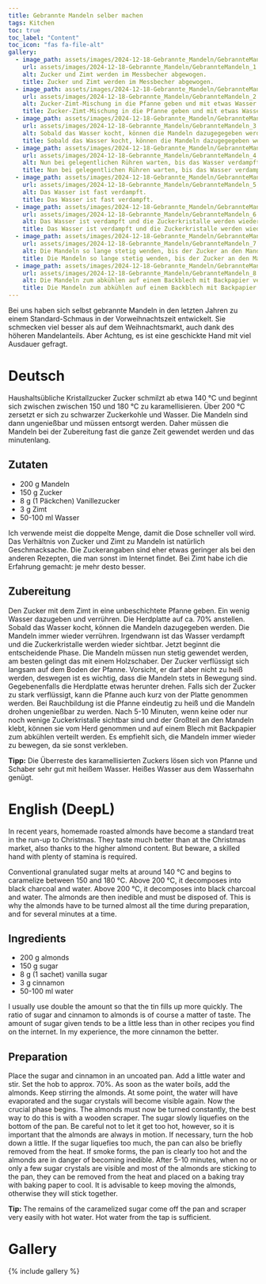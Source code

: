 ```yaml
---
title: Gebrannte Mandeln selber machen
tags: Kitchen
toc: true
toc_label: "Content"
toc_icon: "fas fa-file-alt"
gallery:
  - image_path: assets/images/2024-12-18-Gebrannte_Mandeln/GebrannteMandeln_1_th.jpg
    url: assets/images/2024-12-18-Gebrannte_Mandeln/GebrannteMandeln_1.jpg
    alt: Zucker und Zimt werden im Messbecher abgewogen.
    title: Zucker und Zimt werden im Messbecher abgewogen.
  - image_path: assets/images/2024-12-18-Gebrannte_Mandeln/GebrannteMandeln_2_th.jpg
    url: assets/images/2024-12-18-Gebrannte_Mandeln/GebrannteMandeln_2.jpg
    alt: Zucker-Zimt-Mischung in die Pfanne geben und mit etwas Wasser verflüssigen.
    title: Zucker-Zimt-Mischung in die Pfanne geben und mit etwas Wasser verflüssigen.
  - image_path: assets/images/2024-12-18-Gebrannte_Mandeln/GebrannteMandeln_3_th.jpg
    url: assets/images/2024-12-18-Gebrannte_Mandeln/GebrannteMandeln_3.jpg
    alt: Sobald das Wasser kocht, können die Mandeln dazugegegeben werden.
    title: Sobald das Wasser kocht, können die Mandeln dazugegegeben werden.
  - image_path: assets/images/2024-12-18-Gebrannte_Mandeln/GebrannteMandeln_4_th.jpg
    url: assets/images/2024-12-18-Gebrannte_Mandeln/GebrannteMandeln_4.jpg
    alt: Nun bei gelegentlichen Rühren warten, bis das Wasser verdampft ist.
    title: Nun bei gelegentlichen Rühren warten, bis das Wasser verdampft ist.
  - image_path: assets/images/2024-12-18-Gebrannte_Mandeln/GebrannteMandeln_5_th.jpg
    url: assets/images/2024-12-18-Gebrannte_Mandeln/GebrannteMandeln_5.jpg
    alt: Das Wasser ist fast verdampft.
    title: Das Wasser ist fast verdampft.
  - image_path: assets/images/2024-12-18-Gebrannte_Mandeln/GebrannteMandeln_6_th.jpg
    url: assets/images/2024-12-18-Gebrannte_Mandeln/GebrannteMandeln_6.jpg
    alt: Das Wasser ist verdampft und die Zuckerkristalle werden wieder sichtbar. Auf dem Pfannenboden schmilzt der Zucker.
    title: Das Wasser ist verdampft und die Zuckerkristalle werden wieder sichtbar. Auf dem Pfannenboden schmilzt der Zucker.
  - image_path: assets/images/2024-12-18-Gebrannte_Mandeln/GebrannteMandeln_7_th.jpg
    url: assets/images/2024-12-18-Gebrannte_Mandeln/GebrannteMandeln_7.jpg
    alt: Die Mandeln so lange stetig wenden, bis der Zucker an den Mandeln klebt und die Zuckerkristalle verschwunden sind.
    title: Die Mandeln so lange stetig wenden, bis der Zucker an den Mandeln klebt und die Zuckerkristalle verschwunden sind.
  - image_path: assets/images/2024-12-18-Gebrannte_Mandeln/GebrannteMandeln_8_th.jpg
    url: assets/images/2024-12-18-Gebrannte_Mandeln/GebrannteMandeln_8.jpg
    alt: Die Mandeln zum abkühlen auf einem Backblech mit Backpapier verteilen. Fertig!
    title: Die Mandeln zum abkühlen auf einem Backblech mit Backpapier verteilen. Fertig!
---
```


Bei uns haben sich selbst gebrannte Mandeln in den letzten Jahren zu einem Standard-Schmaus in der Vorweihnachtszeit entwickelt. Sie schmecken viel besser als auf dem Weihnachtsmarkt, auch dank des höheren Mandelanteils. Aber Achtung, es ist eine geschickte Hand mit viel Ausdauer gefragt.

# Deutsch
Haushaltsübliche Kristallzucker Zucker schmilzt ab etwa 140 °C und beginnt sich zwischen zwischen 150 und 180 °C zu karamellisieren. Über 200 °C zersetzt er sich zu schwarzer Zuckerkohle und Wasser. Die Mandeln sind dann ungenießbar und müssen entsorgt werden. Daher müssen die Mandeln bei der Zubereitung fast die ganze Zeit gewendet werden und das minutenlang.

## Zutaten
- 200 g Mandeln
- 150 g Zucker
- 8 g (1 Päckchen) Vanillezucker
- 3 g Zimt
- 50-100 ml Wasser

Ich verwende meist die doppelte Menge, damit die Dose schneller voll wird. Das Verhältnis von Zucker und Zimt zu Mandeln ist natürlich Geschmacksache. Die Zuckerangaben sind eher etwas geringer als bei den anderen Rezepten, die man sonst im Internet findet. Bei Zimt habe ich die Erfahrung gemacht: je mehr desto besser.

## Zubereitung
Den Zucker mit dem Zimt in eine unbeschichtete Pfanne geben. Ein wenig Wasser dazugeben und verrühren. Die Herdplatte auf ca. 70% anstellen. Sobald das Wasser kocht, können die Mandeln dazugegeben werden. Die Mandeln immer wieder verrühren. Irgendwann ist das Wasser verdampft und die Zuckerkristalle werden wieder sichtbar. Jetzt beginnt die entscheidende Phase. Die Mandeln müssen nun stetig gewendet werden, am besten gelingt das mit einem Holzschaber. Der Zucker verflüssigt sich langsam auf dem Boden der Pfanne. Vorsicht, er darf aber nicht zu heiß werden, deswegen ist es wichtig, dass die Mandeln stets in Bewegung sind. Gegebenenfalls die Herdplatte etwas herunter drehen. Falls sich der Zucker zu stark verflüssigt, kann die Pfanne auch kurz von der Platte genommen werden. Bei Rauchbildung ist die Pfanne eindeutig zu heiß und die Mandeln drohen ungenießbar zu werden. Nach 5-10 Minuten, wenn keine oder nur noch wenige Zuckerkristalle sichtbar sind und der Großteil an den Mandeln klebt, können sie vom Herd genommen und auf einem Blech mit Backpapier zum abkühlen verteilt werden. Es empfiehlt sich, die Mandeln immer wieder zu bewegen, da sie sonst verkleben.

**Tipp:** Die Überreste des karamellisierten Zuckers lösen sich von Pfanne und Schaber sehr gut mit heißem Wasser. Heißes Wasser aus dem Wasserhahn genügt.


# English (DeepL)
In recent years, homemade roasted almonds have become a standard treat in the run-up to Christmas. They taste much better than at the Christmas market, also thanks to the higher almond content. But beware, a skilled hand with plenty of stamina is required.

Conventional granulated sugar melts at around 140 °C and begins to caramelize between 150 and 180 °C. Above 200 °C, it decomposes into black charcoal and water. Above 200 °C, it decomposes into black charcoal and water. The almonds are then inedible and must be disposed of. This is why the almonds have to be turned almost all the time during preparation, and for several minutes at a time.

## Ingredients
- 200 g almonds
- 150 g sugar
- 8 g (1 sachet) vanilla sugar
- 3 g cinnamon
- 50-100 ml water

I usually use double the amount so that the tin fills up more quickly. The ratio of sugar and cinnamon to almonds is of course a matter of taste. The amount of sugar given tends to be a little less than in other recipes you find on the internet. In my experience, the more cinnamon the better.

## Preparation
Place the sugar and cinnamon in an uncoated pan. Add a little water and stir. Set the hob to approx. 70%. As soon as the water boils, add the almonds. Keep stirring the almonds. At some point, the water will have evaporated and the sugar crystals will become visible again. Now the crucial phase begins. The almonds must now be turned constantly, the best way to do this is with a wooden scraper. The sugar slowly liquefies on the bottom of the pan. Be careful not to let it get too hot, however, so it is important that the almonds are always in motion. If necessary, turn the hob down a little. If the sugar liquefies too much, the pan can also be briefly removed from the heat. If smoke forms, the pan is clearly too hot and the almonds are in danger of becoming inedible. After 5-10 minutes, when no or only a few sugar crystals are visible and most of the almonds are sticking to the pan, they can be removed from the heat and placed on a baking tray with baking paper to cool. It is advisable to keep moving the almonds, otherwise they will stick together.

**Tip:** The remains of the caramelized sugar come off the pan and scraper very easily with hot water. Hot water from the tap is sufficient.

# Gallery
{% include gallery %}
